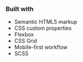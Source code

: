

### Built with

- Semantic HTML5 markup
- CSS custom properties
- Flexbox
- CSS Grid
- Mobile-first workflow
- SCSS

